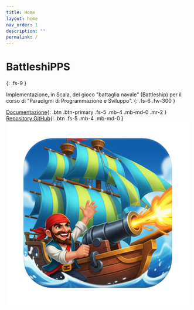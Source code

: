 ```yaml
---
title: Home
layout: home
nav_order: 1
description: ""
permalink: /
---
```


# BattleshiPPS
{: .fs-9 }

Implementazione, in Scala, del gioco "battaglia navale" (Battleship) per il corso di "Paradigmi di Programmazione e Sviluppo".
{: .fs-6 .fw-300 }

[Documentazione](report/introduzione.md){: .btn .btn-primary .fs-5 .mb-4 .mb-md-0 .mr-2 }
[Repository GitHub](https://github.com/fairlycodeparents/PPS-24-BattleshiPPS){: .btn .fs-5 .mb-4 .mb-md-0 }
<img src="assets/img/icon.png" alt="Battleship Game" width="500px" height="500px" />